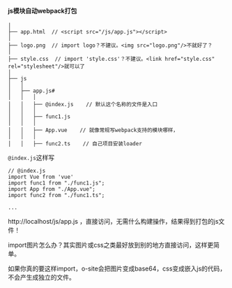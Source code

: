 #### js模块自动webpack打包
```
│
├── app.html  // <script src="/js/app.js"></script>
│
├── logo.png  // import logo？不建议。<img src="logo.png"/>不就好了？
│
├── style.css  // import 'style.css'？不建议。<link href="style.css" rel="stylesheet"/>就可以了
│
├── js
│   │
│   ├── app.js#
│   │   │
│   │   ├── @index.js    // 默认这个名称的文件是入口
│   │   │
│   │   ├── func1.js
│   │   │
│   │   ├── App.vue    // 就像常规写webpack支持的模块哪样，
│   │   │
│   │   ├── func2.ts    // 自己项目安装loader
```
`@index.js`这样写
```
// @index.js
import Vue from 'vue'
import func1 from "./func1.js";
import App from "./App.vue";
import func2 from "./func1.ts";

...
```

http://localhost/js/app.js ，直接访问，无需什么构建操作，结果得到打包的js文件！

import图片怎么办？其实图片或css之类最好放到别的地方直接访问，这样更简单。

如果你真的要这样import，o-site会把图片变成base64，css变成嵌入js的代码，不会产生成独立的文件。